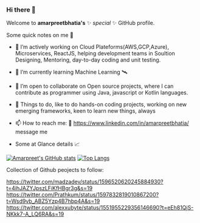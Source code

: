 ### Hi there 👋

Welcome to **amarpreetbhatia's** ✨ _special_ ✨ GitHub profile.

Some quick notes on me 💠

- 🔭 I’m actively working on Cloud Plateforms(AWS,GCP,Azure), Microservices, ReactJS, helping development teams in Soultion Designing, Mentoring, day-to-day coding and unit testing.
- 🌱 I’m currently learning Machine Learning 🛰️ 
- 👯 I’m open to collaborate on Open source projects, where I can contribute as programmer using Java, javascript or Kotlin languages.
- 💬 Things to do, like to do hands-on coding projects, working on new emerging frameworks, keen to learn new things, always
- 📫 How to reach me: 📲 https://www.linkedin.com/in/amarpreetbhatia/ message me

- Some at Glance details 📈


[![Amarpreet's GitHub stats](https://github-readme-stats.vercel.app/api?username=amarpreetbhatia&show_icons=true&theme=tokyonight)](https://github.com/amarpreetbhatia/github-readme-stats)
[![Top Langs](https://github-readme-stats.vercel.app/api/top-langs/?username=amarpreetbhatia&count_private=true&layout=compact&show_icons=true&theme=tokyonight)](https://github.com/amarpreetbhatia/github-readme-stats)

Collection of Github peojects to follow:

https://twitter.com/madzadev/status/1596520620245884930?t=4ihJAZYJpszLFiKfHBgr3g&s=19
https://twitter.com/Prathkum/status/1597832819010867200?t=Wsd9vb_ABZ5Yzp4B7hbp4A&s=19
https://twitter.com/alexxubyte/status/1551955229356146690?t=eEh81QjS-NKkk7-A_LQ6RA&s=19
